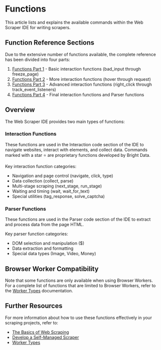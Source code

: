 # Functions

This article lists and explains the available commands within the Web Scraper IDE for writing scrapers.

## Function Reference Sections

Due to the extensive number of functions available, the complete reference has been divided into four parts:

1. [Functions Part 1](09%20-%20functions-part1.md) - Basic interaction functions (bad_input through freeze_page)
2. [Functions Part 2](09%20-%20functions-part2.md) - More interaction functions (hover through request)
3. [Functions Part 3](09%20-%20functions-part3.md) - Advanced interaction functions (right_click through track_event_listeners)
4. [Functions Part 4](09%20-%20functions-part4.md) - Final interaction functions and Parser functions

## Overview

The Web Scraper IDE provides two main types of functions:

### Interaction Functions

These functions are used in the Interaction code section of the IDE to navigate websites, interact with elements, and collect data. Commands marked with a star ⭐ are proprietary functions developed by Bright Data.

Key interaction function categories:
- Navigation and page control (navigate, click, type)
- Data collection (collect, parse)
- Multi-stage scraping (next_stage, run_stage)
- Waiting and timing (wait, wait_for_text)
- Special utilities (tag_response, solve_captcha)

### Parser Functions

These functions are used in the Parser code section of the IDE to extract and process data from the page HTML.

Key parser function categories:
- DOM selection and manipulation ($)
- Data extraction and formatting
- Special data types (Image, Video, Money)

## Browser Worker Compatibility

Note that some functions are only available when using Browser Workers. For a complete list of functions that are limited to Browser Workers, refer to the [Worker Types](07%20-%20worker-types.md#align-your-code-with-worker-type) documentation.

## Further Resources

For more information about how to use these functions effectively in your scraping projects, refer to:
- [The Basics of Web Scraping](02%20-%20basic.md)
- [Develop a Self-Managed Scraper](05%20-%20develop-a-self-managed-scraper-with-the-ide.md)
- [Worker Types](07%20-%20worker-types.md)
